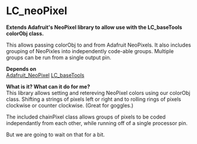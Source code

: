 # LC_neoPixel
**Extends Adafruit's NeoPixel library to allow use with the LC_baseTools colorObj class.**  

This allows passing colorObj to and from Adafruit NeoPixels. It also includes grouping of NeoPixles into independently code-able groups. Multiple groups can be run from a single output pin.

**Depends on**  
[Adafruit_NeoPixel](https://github.com/adafruit/Adafruit_NeoPixel)
[LC_baseTools](https://github.com/leftCoast/LC_baseTools)


**What is it? What can it do for me?**  
This library allows setting and retereving NeoPixel colors using our colorObj class. Shifting a strings of pixels left or right and to rolling rings of pixels clockwise or counter clockwise. (Great for goggles.)

The included chainPixel class allows groups of pixels to be coded independantly from each other, while running off of a single processor pin.

But we are going to wait on that for a bit.


